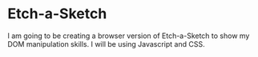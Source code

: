 # Etch-a-Sketch
I am going to be creating a browser version of Etch-a-Sketch to show my DOM manipulation skills. I will be using Javascript and CSS.